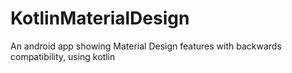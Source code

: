 # KotlinMaterialDesign
An android app showing Material Design features with backwards compatibility, using kotlin
